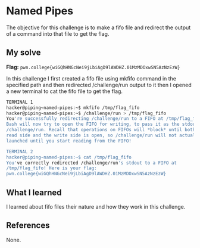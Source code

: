 # Named Pipes
The objective for this challenge is to make a fifo file and redirect the output of a command into that file to get the flag.

## My solve
**Flag:** `pwn.college{wiGQhHNGcNei9jLbiAgD9lAWDHZ.01MzMDOxwSN5AzNzEzW}`

In this challenge I first created a fifo file using mkfifo command in the specified path and then redirected /challenge/run output to it then I opened a new terminal to cat the fifo file to get the flag.
```bash
TERMINAL 1
hacker@piping~named-pipes:~$ mkfifo /tmp/flag_fifo
hacker@piping~named-pipes:~$ /challenge/run > /tmp/flag_fifo 
You're successfully redirecting /challenge/run to a FIFO at /tmp/flag_fifo! 
Bash will now try to open the FIFO for writing, to pass it as the stdout of 
/challenge/run. Recall that operations on FIFOs will *block* until both the 
read side and the write side is open, so /challenge/run will not actually be 
launched until you start reading from the FIFO!

TERMINAL 2
hacker@piping~named-pipes:~$ cat /tmp/flag_fifo
You've correctly redirected /challenge/run's stdout to a FIFO at 
/tmp/flag_fifo! Here is your flag:
pwn.college{wiGQhHNGcNei9jLbiAgD9lAWDHZ.01MzMDOxwSN5AzNzEzW}
```

## What I learned
I learned about fifo files their nature and how they work in this challenge.

## References 
None.
